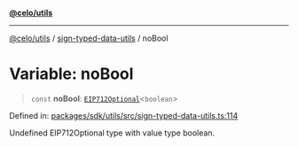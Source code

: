 [**@celo/utils**](../../README.md)

***

[@celo/utils](../../README.md) / [sign-typed-data-utils](../README.md) / noBool

# Variable: noBool

> `const` **noBool**: [`EIP712Optional`](../type-aliases/EIP712Optional.md)\<`boolean`\>

Defined in: [packages/sdk/utils/src/sign-typed-data-utils.ts:114](https://github.com/celo-org/developer-tooling/blob/master/packages/sdk/utils/src/sign-typed-data-utils.ts#L114)

Undefined EIP712Optional type with value type boolean.
